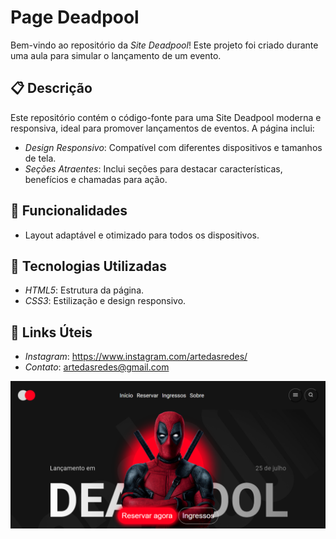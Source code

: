 # Page Deadpool

Bem-vindo ao repositório da *Site Deadpool*! Este projeto foi criado durante uma aula para simular o lançamento de um evento.

## 📋 Descrição

Este repositório contém o código-fonte para uma Site Deadpool moderna e responsiva, ideal para promover lançamentos de eventos. A página inclui:

- *Design Responsivo*: Compatível com diferentes dispositivos e tamanhos de tela.
- *Seções Atraentes*: Inclui seções para destacar características, benefícios e chamadas para ação.

## 🚀 Funcionalidades

- Layout adaptável e otimizado para todos os dispositivos.

## 🔧 Tecnologias Utilizadas

- *HTML5*: Estrutura da página.
- *CSS3*: Estilização e design responsivo.

## 🔗 Links Úteis

- *Instagram*: https://www.instagram.com/artedasredes/
- *Contato*: artedasredes@gmail.com

<img src="/assets/SIte Aula - Deadpool.png">
